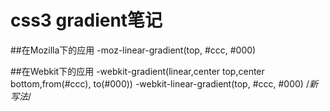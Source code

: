 css3 gradient笔记
=======================

##在Mozilla下的应用
    -moz-linear-gradient(top, #ccc, #000)

##在Webkit下的应用
    -webkit-gradient(linear,center top,center bottom,from(#ccc), to(#000))
    -webkit-linear-gradient(top, #ccc, #000) /*新写法*/